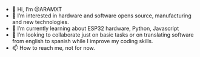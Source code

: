 - 👋 Hi, I’m @ARAMXT
- 👀 I’m interested in hardware and software opens source, manufacturing and new technologies.
- 🌱 I’m currently learning about ESP32 hardware, Python, Javascript
- 💞️ I’m looking to collaborate just on basic tasks or on translating software from english to spanish while I improve my coding skills.
- 📫 How to reach me, not for now.

<!---
ARAMXT/ARAMXT is a ✨ special ✨ repository because its `README.md` (this file) appears on your GitHub profile.
You can click the Preview link to take a look at your changes.
--->
